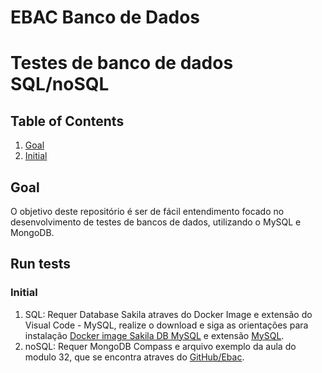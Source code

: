 # EBAC Banco de Dados 

# Testes de banco de dados SQL/noSQL

## Table of Contents

1. [Goal](#goal)
2. [Initial](#initial)

## Goal

O objetivo deste repositório é ser de fácil entendimento focado no desenvolvimento de testes de bancos de dados, utilizando o MySQL e MongoDB.

## Run tests

### Initial

1. SQL: Requer Database Sakila atraves do Docker Image e extensão do Visual Code - MySQL, realize o download e siga as orientações para instalação [Docker image Sakila DB MySQL](https://github.com/sakiladb/mysql) e extensão [MySQL](https://marketplace.visualstudio.com/items?itemName=cweijan.vscode-mysql-client2).
2. noSQL: Requer MongoDB Compass e arquivo exemplo da aula do modulo 32, que se encontra atraves do [GitHub/Ebac](https://github.com/EBAC-QE/arquivos-exemplos). 
